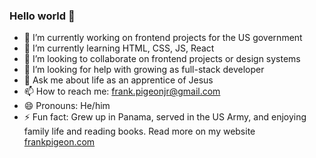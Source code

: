 ### Hello world 👋 

- 🔭 I’m currently working on frontend projects for the US government
- 🌱 I’m currently learning HTML, CSS, JS, React
- 👯 I’m looking to collaborate on frontend projects or design systems
- 🤔 I’m looking for help with growing as full-stack developer
- 💬 Ask me about life as an apprentice of Jesus
- 📫 How to reach me: frank.pigeonjr@gmail.com
- 😄 Pronouns: He/him
- ⚡ Fun fact: Grew up in Panama, served in the US Army, and enjoying family life and reading books. Read more on my website [frankpigeon.com](https://frankpigeon.com)
